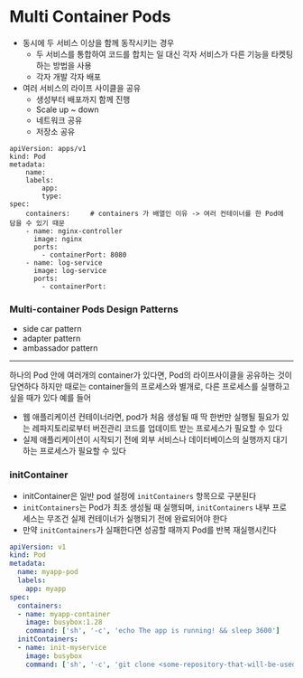 # Multi Container Pods

- 동시에 두 서비스 이상을 함께 동작시키는 경우
    - 두 서비스를 통합하여 코드를 합치는 일 대신 각자 서비스가 다른 기능을 타켓팅하는 방법을 사용
    - 각자 개발 각자 배포
- 여러 서비스의 라이프 사이클을 공유
    - 생성부터 배포까지 함께 진행
    - Scale up ~ down
    - 네트워크 공유
    - 저장소 공유


```shell
apiVersion: apps/v1
kind: Pod
metadata:
    name:
    labels:
        app:
        type:
spec:
    containers:     # containers 가 배열인 이유 -> 여러 컨테이너를 한 Pod에 담을 수 있기 때문
    - name: nginx-controller
      image: nginx
      ports:
        - containerPort: 8080
    - name: log-service
      image: log-service
      ports:
        - containerPort:
```

### Multi-container Pods Design Patterns
- side car pattern
- adapter pattern
- ambassador pattern

---

하나의 Pod 안에 여러개의 container가 있다면, Pod의 라이프사이클을 공유하는 것이 당연하다
하지만 때로는 container들의 프로세스와 별개로, 다른 프로세스를 실행하고 싶을 때가 있다
예를 들어
- 웹 애플리케이션 컨테이너라면, pod가 처음 생성될 때 딱 한번만 실행될 필요가 있는 레파지토리로부터 버전관리 코드를 업데이트 받는 프로세스가 필요할 수 있다
- 실제 애플리케이션이 시작되기 전에 외부 서비스나 데이터베이스의 실행까지 대기하는 프로세스가 필요할 수 있다

### initContainer 
- initContainer은 일반 pod 설정에 `initContainers` 항목으로 구분된다
- `initContainers`는 Pod가 최초 생성될 때 실행되며, `initContainers` 내부 프로세스는 무조건 실제 컨테이너가 실행되기 전에 완료되어야 한다
- 만약 `initContainers`가 실패한다면 성공할 때까지 Pod를 반복 재실행시킨다 

```yaml
apiVersion: v1
kind: Pod
metadata:
  name: myapp-pod
  labels:
    app: myapp
spec:
  containers:
  - name: myapp-container
    image: busybox:1.28
    command: ['sh', '-c', 'echo The app is running! && sleep 3600']
  initContainers:
  - name: init-myservice
    image: busybox
    command: ['sh', '-c', 'git clone <some-repository-that-will-be-used-by-application> ; done;']
```
